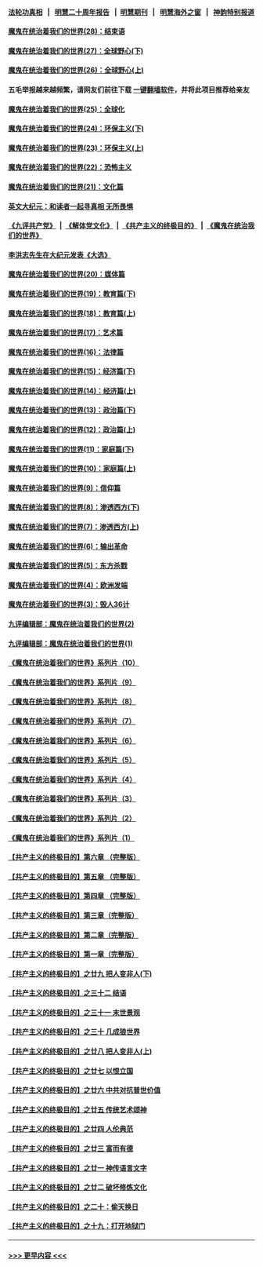 #### [法轮功真相](https://github.com/gfw-breaker/truth/blob/master/README.md?t=0) &nbsp;&nbsp;|&nbsp;&nbsp; [明慧二十周年报告](https://github.com/gfw-breaker/mh-reports/blob/master/README.md?t=0) &nbsp;&nbsp;|&nbsp;&nbsp;[明慧期刊](https://github.com/gfw-breaker/mh-qikan) &nbsp;&nbsp;|&nbsp;&nbsp; [明慧海外之窗](https://github.com/gfw-breaker/mh-news/blob/master/README.md?t=0) &nbsp;&nbsp;|&nbsp;&nbsp; [神韵特别报道](https://github.com/gfw-breaker/mh-news/blob/master/shenyun.md?t=0)
#### [魔鬼在统治着我们的世界(28)：结束语](../pages/nsc422/n10936246.md?t=06230701) 
#### [魔鬼在统治着我们的世界(27)：全球野心(下)](../pages/nsc422/n10928319.md?t=06230701) 
#### [魔鬼在统治着我们的世界(26)：全球野心(上)](../pages/nsc422/n10900318.md?t=06230701) 
#### 五毛举报越来越频繁，请网友们前往下载 [一键翻墙软件](https://github.com/gfw-breaker/ssr-accounts)，并将此项目推荐给亲友
#### [魔鬼在统治着我们的世界(25)：全球化](../pages/nsc422/n10788205.md?t=06230701) 
#### [魔鬼在统治着我们的世界(24)：环保主义(下)](../pages/nsc422/n10695307.md?t=06230701) 
#### [魔鬼在统治着我们的世界(23)：环保主义(上)](../pages/nsc422/n10688613.md?t=06230701) 
#### [魔鬼在统治着我们的世界(22)：恐怖主义](../pages/nsc422/n10614727.md?t=06230701) 
#### [魔鬼在统治着我们的世界(21)：文化篇](../pages/nsc422/n10597706.md?t=06230701) 
#### [英文大纪元：和读者一起寻真相 无所畏惧](../pages/nsc422/n12542027.md?t=06230701) 
#### [《九评共产党》](https://github.com/begood0513/9ping.md/blob/master/README.md) &nbsp;|&nbsp; [《解体党文化》](../../../../jtdwh.md/blob/master/README.md)  &nbsp;|&nbsp; [《共产主义的终极目的》](../../../../gczydzjmd.md/blob/master/README.md) &nbsp;|&nbsp; [《魔鬼在统治我们的世界》](../../../../mgztzwmdsj.md/blob/master/README.md) 
#### [李洪志先生在大纪元发表《大选》](../pages/nsc422/n12534746.md?t=06230701) 
#### [魔鬼在统治着我们的世界(20)：媒体篇](../pages/nsc422/n10586579.md?t=06230701) 
#### [魔鬼在统治着我们的世界(19)：教育篇(下)](../pages/nsc422/n10564808.md?t=06230701) 
#### [魔鬼在统治着我们的世界(18)：教育篇(上)](../pages/nsc422/n10526970.md?t=06230701) 
#### [魔鬼在统治着我们的世界(17)：艺术篇](../pages/nsc422/n10499093.md?t=06230701) 
#### [魔鬼在统治着我们的世界(16)：法律篇](../pages/nsc422/n10485969.md?t=06230701) 
#### [魔鬼在统治着我们的世界(15)：经济篇(下)](../pages/nsc422/n10469975.md?t=06230701) 
#### [魔鬼在统治着我们的世界(14)：经济篇(上)](../pages/nsc422/n10457370.md?t=06230701) 
#### [魔鬼在统治着我们的世界(13)：政治篇(下)](../pages/nsc422/n10448270.md?t=06230701) 
#### [魔鬼在统治着我们的世界(12)：政治篇(上)](../pages/nsc422/n10444576.md?t=06230701) 
#### [魔鬼在统治着我们的世界(11)：家庭篇(下)](../pages/nsc422/n10440961.md?t=06230701) 
#### [魔鬼在统治着我们的世界(10)：家庭篇(上)](../pages/nsc422/n10435448.md?t=06230701) 
#### [魔鬼在统治着我们的世界(9)：信仰篇](../pages/nsc422/n10432159.md?t=06230701) 
#### [魔鬼在统治着我们的世界(8)：渗透西方(下)](../pages/nsc422/n10429603.md?t=06230701) 
#### [魔鬼在统治着我们的世界(7)：渗透西方(上)](../pages/nsc422/n10426013.md?t=06230701) 
#### [魔鬼在统治着我们的世界(6)：输出革命](../pages/nsc422/n10421536.md?t=06230701) 
#### [魔鬼在统治着我们的世界(5)：东方杀戮](../pages/nsc422/n10417707.md?t=06230701) 
#### [魔鬼在统治着我们的世界(4)：欧洲发端](../pages/nsc422/n10414890.md?t=06230701) 
#### [魔鬼在统治着我们的世界(3)：毁人36计](../pages/nsc422/n10411583.md?t=06230701) 
#### [九评编辑部：魔鬼在统治着我们的世界(2)](../pages/nsc422/n10410036.md?t=06230701) 
#### [九评编辑部：魔鬼在统治着我们的世界(1)](../pages/nsc422/n10406825.md?t=06230701) 
#### [《魔鬼在统治着我们的世界》系列片（10）](../pages/nsc422/n12292670.md?t=06230701) 
#### [《魔鬼在统治着我们的世界》系列片（9）](../pages/nsc422/n12290859.md?t=06230701) 
#### [《魔鬼在统治着我们的世界》系列片（8）](../pages/nsc422/n12287445.md?t=06230701) 
#### [《魔鬼在统治着我们的世界》系列片（7）](../pages/nsc422/n12283425.md?t=06230701) 
#### [《魔鬼在统治着我们的世界》系列片（6）](../pages/nsc422/n12282314.md?t=06230701) 
#### [《魔鬼在统治着我们的世界》系列片（5）](../pages/nsc422/n12281419.md?t=06230701) 
#### [《魔鬼在统治着我们的世界》系列片（4）](../pages/nsc422/n12274024.md?t=06230701) 
#### [《魔鬼在统治着我们的世界》系列片（3）](../pages/nsc422/n12271322.md?t=06230701) 
#### [《魔鬼在统治着我们的世界》系列片（2）](../pages/nsc422/n12269049.md?t=06230701) 
#### [《魔鬼在统治着我们的世界》系列片（1）](../pages/nsc422/n12267575.md?t=06230701) 
#### [【共产主义的终极目的】第六章 （完整版）](../pages/nsc422/n11428913.md?t=06230701) 
#### [【共产主义的终极目的】第五章 （完整版）](../pages/nsc422/n11428912.md?t=06230701) 
#### [【共产主义的终极目的】第四章 （完整版）](../pages/nsc422/n11428907.md?t=06230701) 
#### [【共产主义的终极目的】第三章（完整版）](../pages/nsc422/n11428848.md?t=06230701) 
#### [【共产主义的终极目的】第二章（完整版）](../pages/nsc422/n11428831.md?t=06230701) 
#### [【共产主义的终极目的】第一章（完整版）](../pages/nsc422/n11417651.md?t=06230701) 
#### [【共产主义的终极目的】之廿九 把人变非人(下)](../pages/nsc422/n11344140.md?t=06230701) 
#### [【共产主义的终极目的】之三十二 结语](../pages/nsc422/n11360535.md?t=06230701) 
#### [【共产主义的终极目的】之三十一 末世景观](../pages/nsc422/n11351129.md?t=06230701) 
#### [【共产主义的终极目的】之三十 几成狼世界](../pages/nsc422/n11348280.md?t=06230701) 
#### [【共产主义的终极目的】之廿八 把人变非人(上)](../pages/nsc422/n11340492.md?t=06230701) 
#### [【共产主义的终极目的】之廿七 以恨立国](../pages/nsc422/n11336944.md?t=06230701) 
#### [【共产主义的终极目的】之廿六 中共对抗普世价值](../pages/nsc422/n11324785.md?t=06230701) 
#### [【共产主义的终极目的】之廿五 传统艺术颂神](../pages/nsc422/n11296396.md?t=06230701) 
#### [【共产主义的终极目的】之廿四 人伦典范](../pages/nsc422/n11296397.md?t=06230701) 
#### [【共产主义的终极目的】之廿三 富而有德](../pages/nsc422/n11283598.md?t=06230701) 
#### [【共产主义的终极目的】之廿一 神传语言文字](../pages/nsc422/n11263265.md?t=06230701) 
#### [【共产主义的终极目的】之廿二 破坏修炼文化](../pages/nsc422/n11245728.md?t=06230701) 
#### [【共产主义的终极目的】之二十：偷天换日](../pages/nsc422/n11238846.md?t=06230701) 
#### [【共产主义的终极目的】之十九：打开地狱门](../pages/nsc422/n11206376.md?t=06230701) 

----
#### [ >>> 更早内容 <<< ](../indexes/nsc422-earlier.md)
